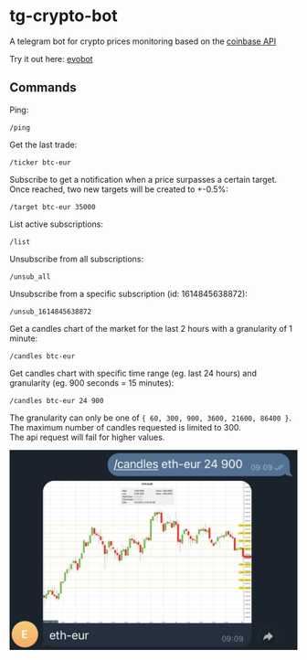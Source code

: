 # tg-crypto-bot
A telegram bot for crypto prices monitoring based on the [coinbase API](https://docs.pro.coinbase.com)

Try it out here: [evobot](https://t.me/Evo_3000_bot)

## Commands
Ping:
```
/ping
```

Get the last trade:
```
/ticker btc-eur
```

Subscribe to get a notification when a price surpasses a certain target. Once reached, two new targets will be created to +-0.5%:
```
/target btc-eur 35000
```

List active subscriptions:
```
/list
```

Unsubscribe from all subscriptions:
```
/unsub_all
```

Unsubscribe from a specific subscription (id: 1614845638872):
```
/unsub_1614845638872
```

Get a candles chart of the market for the last 2 hours with a granularity of 1 minute:
```
/candles btc-eur
```

Get candles chart with specific time range (eg. last 24 hours) and granularity (eg. 900 seconds = 15 minutes):
```
/candles btc-eur 24 900
```
The granularity can only be one of `{ 60, 300, 900, 3600, 21600, 86400 }`. \
The maximum number of candles requested is limited to 300. \
The api request will fail for higher values.

![example](example.jpg)